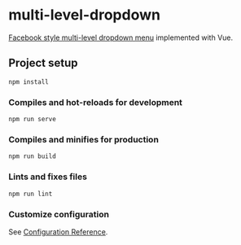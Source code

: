 # multi-level-dropdown

[Facebook style multi-level dropdown menu](https://www.youtube.com/watch?v=IF6k0uZuypA) implemented with Vue.

## Project setup

```
npm install
```

### Compiles and hot-reloads for development

```
npm run serve
```

### Compiles and minifies for production

```
npm run build
```

### Lints and fixes files

```
npm run lint
```

### Customize configuration

See [Configuration Reference](https://cli.vuejs.org/config/).
